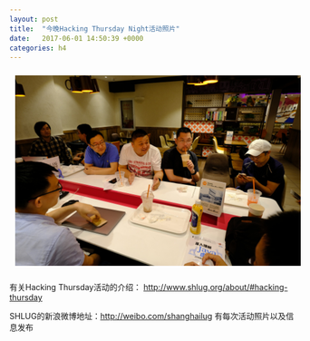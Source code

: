 ```yaml
---
layout: post
title:  "今晚Hacking Thursday Night活动照片"
date:   2017-06-01 14:50:39 +0000
categories: h4
---
```


[<img style='margin:10px;' src='https://raw.githubusercontent.com/shanghailug/res2017/master/h601.h4/h601_2025_2700+08.1920p.jpg'>](https://raw.githubusercontent.com/shanghailug/res2017/master/h601.h4/h601_2025_2700+08.JPG)

有关Hacking Thursday活动的介绍：
http://www.shlug.org/about/#hacking-thursday

SHLUG的新浪微博地址：http://weibo.com/shanghailug 有每次活动照片以及信息发布


